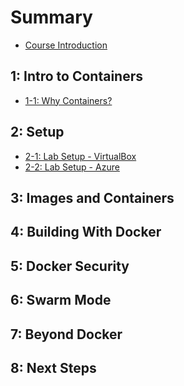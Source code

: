 # Summary

* [Course Introduction](README.md)

## 1: Intro to Containers

* [1-1: Why Containers?](1-intro/1-1_why-containers.md)

## 2: Setup

* [2-1: Lab Setup - VirtualBox](2-setup/2-1_lab-virtualbox.md)
* [2-2: Lab Setup - Azure](2-setup/2-2_lab-azure.md)

## 3: Images and Containers

## 4: Building With Docker

## 5: Docker Security

## 6: Swarm Mode

## 7: Beyond Docker

## 8: Next Steps
